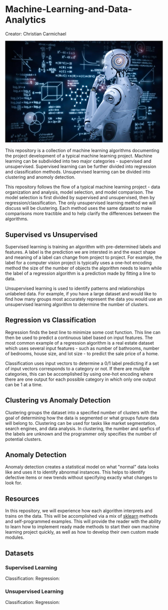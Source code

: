 # Machine-Learning-and-Data-Analytics
Creator: Christian Carmichael

![Machine Learning](machineLearning.jpg)

This repository is a collection of machine learning algorithms documenting the project development of a typical machine learning project. Machine learning can be subdivided into two major categories - supervised and unsupervised. Supervised learning can be further divided into regression and classification methods. Unsupervised learning can be divided into clustering and anomoly detection. 

This repository follows the flow of a typical machine learning project - data organization and analysis, model selection, and model comparison. The model selection is first divided by supervised and unsupervised, then by regression/classification. The only unsupervised learning method we will discuss will be clustering. Each method uses the same dataset to make comparisons more tractible and to help clarify the differences between the algorithms.

## Supervised vs Unsupervised
Supervised learning is training an algorithm with pre-determined labels and features. A label is the prediction we are intersted in and the exact shape and meaning of a label can change from project to project. For example, the label for a computer vision project is typically uses a one-hot encoding method the size of the number of objects the algorithm needs to learn while the label of a regression algorithm is a prediction made by fitting a line to data. 

Unsupervised learning is used to identify patterns and relationships unlabeled data. For example, if you have a large dataset and would like to find how many groups most accurately represent the data you would use an unsupervised learning algorithm to determine the number of clusters. 

## Regression vs Classification
Regression finds the best line to minimize some cost function. This line can then be used to predict a continuous label based on input features. The most common example of a regression algorithm is a real estate dataset which uses several input features - such as number of bathrooms, number of bedrooms, house size, and lot size - to predict the sale price of a home. 

Classification uses input vectors to determine a 0/1 label predicting if a set of input vectors corresponds to a category or not. If there are mulitple categories, this can be accomplished by using one-hot encoding where there are one output for each possible category in which only one output can be 1 at a time. 

## Clustering vs Anomaly Detection
Clustering groups the dataset into a specified number of clusters with the goal of determining how the data is segmented or what groups future data will belong to. Clustering can be used for tasks like market segmentation, search engines, and data analysis. In clustering, the number and spefics of the labels are unknown and the programmer only specifies the number of potential clusters.

## Anomaly Detection
Anomaly detection creates a statistical model on what "normal" data looks like and uses it to identify abnormal instances. This helps to identify defective items or new trends without specifying exactly what changes to look for.

## Resources
In this repository, we will experience how each algorithm interprets and trains on the data. This will be accomplished via a mix of [sklearn](https://scikit-learn.org/stable/) methods and self-programmed examples. This will provide the reader with the ability to learn how to implement ready made methods to start their own machine learning project quickly, as well as how to develop their own custom made modules. 

## Datasets
### Supervised Learning
Classification: 
Regression: 

### Unsupervised Learning
Classification: 
Regression: 
